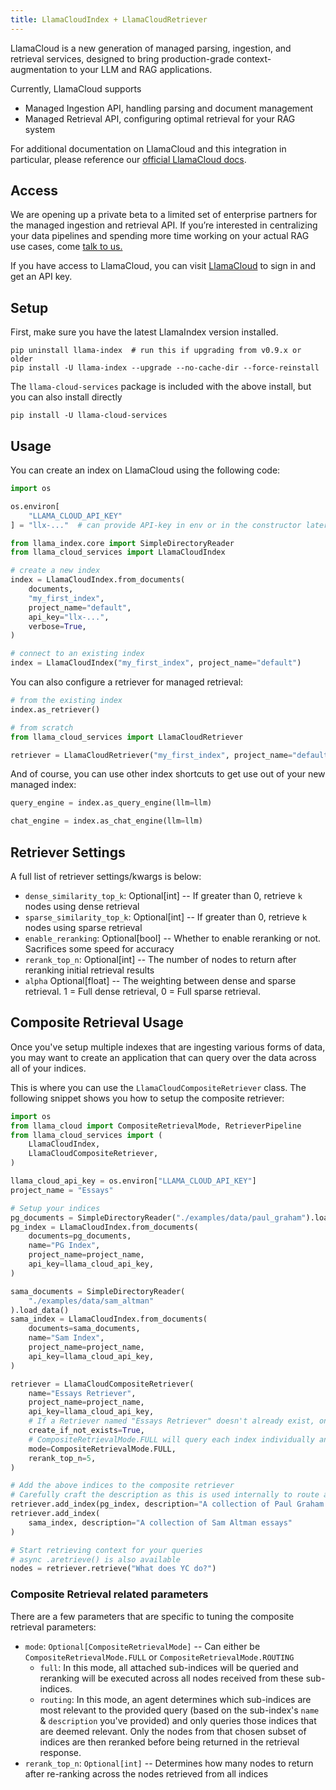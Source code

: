 ```yaml
---
title: LlamaCloudIndex + LlamaCloudRetriever
---
```


LlamaCloud is a new generation of managed parsing, ingestion, and retrieval services, designed to bring production-grade context-augmentation to your LLM and RAG applications.

Currently, LlamaCloud supports

- Managed Ingestion API, handling parsing and document management
- Managed Retrieval API, configuring optimal retrieval for your RAG system

For additional documentation on LlamaCloud and this integration in particular, please reference our [official LlamaCloud docs](https://docs.cloud.llamaindex.ai/llamacloud/guides/framework_integration).

## Access

We are opening up a private beta to a limited set of enterprise partners for the managed ingestion and retrieval API. If you’re interested in centralizing your data pipelines and spending more time working on your actual RAG use cases, come [talk to us.](https://www.llamaindex.ai/contact)

If you have access to LlamaCloud, you can visit [LlamaCloud](https://cloud.llamaindex.ai) to sign in and get an API key.

## Setup

First, make sure you have the latest LlamaIndex version installed.

```
pip uninstall llama-index  # run this if upgrading from v0.9.x or older
pip install -U llama-index --upgrade --no-cache-dir --force-reinstall
```

The `llama-cloud-services` package is included with the above install, but you can also install directly

```
pip install -U llama-cloud-services
```

## Usage

You can create an index on LlamaCloud using the following code:

```python
import os

os.environ[
    "LLAMA_CLOUD_API_KEY"
] = "llx-..."  # can provide API-key in env or in the constructor later on

from llama_index.core import SimpleDirectoryReader
from llama_cloud_services import LlamaCloudIndex

# create a new index
index = LlamaCloudIndex.from_documents(
    documents,
    "my_first_index",
    project_name="default",
    api_key="llx-...",
    verbose=True,
)

# connect to an existing index
index = LlamaCloudIndex("my_first_index", project_name="default")
```

You can also configure a retriever for managed retrieval:

```python
# from the existing index
index.as_retriever()

# from scratch
from llama_cloud_services import LlamaCloudRetriever

retriever = LlamaCloudRetriever("my_first_index", project_name="default")
```

And of course, you can use other index shortcuts to get use out of your new managed index:

```python
query_engine = index.as_query_engine(llm=llm)

chat_engine = index.as_chat_engine(llm=llm)
```

## Retriever Settings

A full list of retriever settings/kwargs is below:

- `dense_similarity_top_k`: Optional[int] -- If greater than 0, retrieve `k` nodes using dense retrieval
- `sparse_similarity_top_k`: Optional[int] -- If greater than 0, retrieve `k` nodes using sparse retrieval
- `enable_reranking`: Optional[bool] -- Whether to enable reranking or not. Sacrifices some speed for accuracy
- `rerank_top_n`: Optional[int] -- The number of nodes to return after reranking initial retrieval results
- `alpha` Optional[float] -- The weighting between dense and sparse retrieval. 1 = Full dense retrieval, 0 = Full sparse retrieval.

## Composite Retrieval Usage

Once you've setup multiple indexes that are ingesting various forms of data, you may want to create an application that can query over the data across all of your indices.

This is where you can use the `LlamaCloudCompositeRetriever` class. The following snippet shows you how to setup the composite retriever:

```python
import os
from llama_cloud import CompositeRetrievalMode, RetrieverPipeline
from llama_cloud_services import (
    LlamaCloudIndex,
    LlamaCloudCompositeRetriever,
)

llama_cloud_api_key = os.environ["LLAMA_CLOUD_API_KEY"]
project_name = "Essays"

# Setup your indices
pg_documents = SimpleDirectoryReader("./examples/data/paul_graham").load_data()
pg_index = LlamaCloudIndex.from_documents(
    documents=pg_documents,
    name="PG Index",
    project_name=project_name,
    api_key=llama_cloud_api_key,
)

sama_documents = SimpleDirectoryReader(
    "./examples/data/sam_altman"
).load_data()
sama_index = LlamaCloudIndex.from_documents(
    documents=sama_documents,
    name="Sam Index",
    project_name=project_name,
    api_key=llama_cloud_api_key,
)

retriever = LlamaCloudCompositeRetriever(
    name="Essays Retriever",
    project_name=project_name,
    api_key=llama_cloud_api_key,
    # If a Retriever named "Essays Retriever" doesn't already exist, one will be created
    create_if_not_exists=True,
    # CompositeRetrievalMode.FULL will query each index individually and globally rerank results at the end
    mode=CompositeRetrievalMode.FULL,
    rerank_top_n=5,
)

# Add the above indices to the composite retriever
# Carefully craft the description as this is used internally to route a query to an attached sub-index when CompositeRetrievalMode.ROUTING is used
retriever.add_index(pg_index, description="A collection of Paul Graham essays")
retriever.add_index(
    sama_index, description="A collection of Sam Altman essays"
)

# Start retrieving context for your queries
# async .aretrieve() is also available
nodes = retriever.retrieve("What does YC do?")
```

### Composite Retrieval related parameters

There are a few parameters that are specific to tuning the composite retrieval parameters:

- `mode`: `Optional[CompositeRetrievalMode]` -- Can either be `CompositeRetrievalMode.FULL` or `CompositeRetrievalMode.ROUTING`
  - `full`: In this mode, all attached sub-indices will be queried and reranking will be executed across all nodes received from these sub-indices.
  - `routing`: In this mode, an agent determines which sub-indices are most relevant to the provided query (based on the sub-index's `name` & `description` you've provided) and only queries those indices that are deemed relevant. Only the nodes from that chosen subset of indices are then reranked before being returned in the retrieval response.
- `rerank_top_n`: `Optional[int]` -- Determines how many nodes to return after re-ranking across the nodes retrieved from all indices
